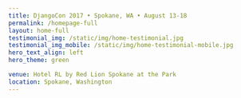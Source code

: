```yaml
---
title: DjangoCon 2017 • Spokane, WA • August 13-18
permalink: /homepage-full
layout: home-full
testimonial_img: /static/img/home-testimonial.jpg
testimonial_img_mobile: /static/img/home-testimonial-mobile.jpg
hero_text_align: left
hero_theme: green

venue: Hotel RL by Red Lion Spokane at the Park
location: Spokane, Washington
---
```

